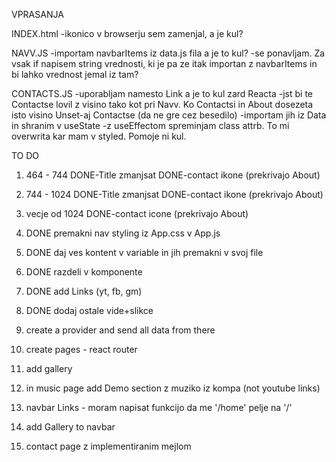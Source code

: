 VPRASANJA

INDEX.html
-ikonico v browserju sem zamenjal, a je kul?

NAVV.JS
-importam navbarItems iz data.js fila a je to kul?
-se ponavljam. Za vsak if napisem string vrednosti, ki je pa ze itak importan z navbarItems in bi lahko vrednost jemal iz tam?

CONTACTS.JS
-uporabljam <a> namesto Link a je to kul zard Reacta
-jst bi te Contactse lovil z visino tako kot pri Navv. Ko Contactsi in About dosezeta isto visino Unset-aj Contactse (da ne gre cez besedilo)
-importam jih iz Data in shranim v useState
-z useEffectom spreminjam class attrb. To mi overwrita kar mam v styled. Pomoje ni kul. 




TO DO
1. 464 - 744
DONE-Title zmanjsat
DONE-contact ikone (prekrivajo About)
2. 744 - 1024
DONE-Title zmanjsat
DONE-contact ikone (prekrivajo About)
3. vecje od 1024
DONE-contact icone (prekrivajo About)

4. DONE premakni nav styling iz App.css v App.js
5. DONE daj ves kontent v variable in jih premakni v svoj file
6. DONE razdeli v komponente
7. DONE add Links (yt, fb, gm)
8. DONE dodaj ostale vide+slikce

9. create a provider and send all data from there
9. create pages - react router
10. add gallery
11. in music page add Demo section z muziko iz kompa (not youtube links)
12. navbar Links - moram napisat funkcijo da me '/home' pelje na '/'
13. add Gallery to navbar
14. contact page z implementiranim mejlom
